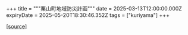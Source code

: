 +++
title = """栗山町地域防災計画"""
date = 2025-03-13T12:00:00.000Z
expiryDate = 2025-05-20T18:30:46.352Z
tags = ["kuriyama"]
+++


[[source]](https://www.town.kuriyama.hokkaido.jp/soshiki/28/989.html)
